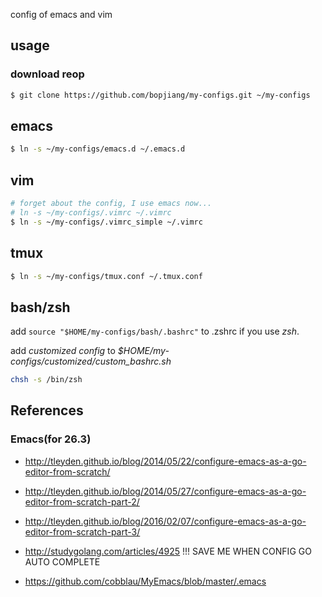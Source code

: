 config of emacs and vim

## usage

### download reop
```bash
$ git clone https://github.com/bopjiang/my-configs.git ~/my-configs
```
## emacs
```bash
$ ln -s ~/my-configs/emacs.d ~/.emacs.d
```

## vim
```bash
# forget about the config, I use emacs now...
# ln -s ~/my-configs/.vimrc ~/.vimrc
$ ln -s ~/my-configs/.vimrc_simple ~/.vimrc
```

## tmux
```bash
$ ln -s ~/my-configs/tmux.conf ~/.tmux.conf
```

## bash/zsh

add
`source "$HOME/my-configs/bash/.bashrc"`
to .zshrc if you use *zsh*.

add *customized config* to *$HOME/my-configs/customized/custom_bashrc.sh*

```bash
chsh -s /bin/zsh
```

##  References

### Emacs(for 26.3)
* http://tleyden.github.io/blog/2014/05/22/configure-emacs-as-a-go-editor-from-scratch/
* http://tleyden.github.io/blog/2014/05/27/configure-emacs-as-a-go-editor-from-scratch-part-2/
* http://tleyden.github.io/blog/2016/02/07/configure-emacs-as-a-go-editor-from-scratch-part-3/

* http://studygolang.com/articles/4925  !!! SAVE ME WHEN CONFIG GO AUTO COMPLETE
* https://github.com/cobblau/MyEmacs/blob/master/.emacs



